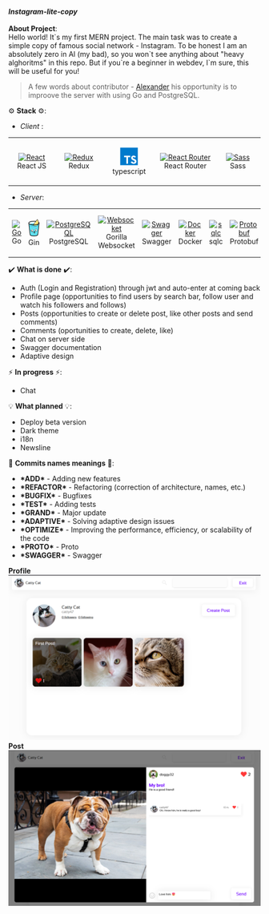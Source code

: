 **_Instagram-lite-copy_**
</br>
</br>
**About Project**: </br>
Hello world! It\`s my first MERN project. The main task was to create a simple copy of famous social network - Instagram. To be honest I am an absolutely zero in AI (my bad), so you won\`t see anything about "heavy alghoritms" in this repo. But if you\`re a beginner in webdev, I\`m sure, this will be useful for you!

> A few words about contributor - [Alexander](https://github.com/energy-spectrum) his opportunity is to improove the server with using Go and PostgreSQL.

:gear: **Stack** :gear::

- _Client_ :
<table width='100%'>
  <tr>
  <td align="center" width="110" height="90">
      <a href="#debabin-stack">
        <img src="https://brandlogos.net/wp-content/uploads/2020/09/react-logo.png" width="36" height="36" alt="React" />
      </a>
      <br>React JS
    </td>
 <td align="center" width="110" height="90">
      <a href="#debabin-stack" >
        <img src="https://cdn.worldvectorlogo.com/logos/redux.svg" width="36" height="36" alt="Redux" />
      </a>
      <br>Redux
    </td>
    <td align="center" width="110" height="90">
      <a href="#debabin-stack">
        <img src="https://raw.githubusercontent.com/devicons/devicon/1119b9f84c0290e0f0b38982099a2bd027a48bf1/icons/typescript/typescript-original.svg" width="36" height="36" alt="typescript" />
      </a>
      <br>typescript
    </td>
         <td align="center" width="150" height="90"> 
      <a href="#debabin-stack" >
        <img src="https://res.cloudinary.com/practicaldev/image/fetch/s--bvQtwOo5--/c_imagga_scale,f_auto,fl_progressive,h_500,q_auto,w_1000/https://reacttraining.com/images/blog/reach-react-router-future.png" width="72" height="36" alt="React Router" />
      </a>
      <br>React Router
    </td>
    <td align="center" width="110" height="90">
      <a href="#debabin-stack">
        <img src="https://brandeps.com/icon-download/S/Sass-icon-vector-04.svg" width="36" height="36" alt="Sass" />
      </a>
      <br>Sass
    </td>   
  </tr> 
</table>

- _Server_:
<table width='100%'>
<tr>
<td align="center" width="110" height="90">
<a href="#debabin-stack">
<img src="https://upload.wikimedia.org/wikipedia/commons/thumb/0/05/Go_Logo_Blue.svg/800px-Go_Logo_Blue.svg.png" width="50" height="20" alt="Go" />
</a>
<br>Go
</td>
<td align="center" width="110" height="90">
<a href="#debabin-stack">
<img src="https://raw.githubusercontent.com/gin-gonic/logo/master/color.png" width="25" height="35" alt="Gin" />
</a>
<br>Gin
</td>
<td align="center" width="110" height="90">
          <a href="#debabin-stack">
            <img src="https://upload.wikimedia.org/wikipedia/commons/thumb/2/29/Postgresql_elephant.svg/1200px-Postgresql_elephant.svg.png" width="36" height="36" alt="PostgreSQQL" />
          </a>
          <br>PostgreSQL
        </td> 
        </td>
  <td align="center" width="110" height="90">
          <a href="#debabin-stack">
            <img src="https://k6.io/blog/static/d79b227be33f899a745f974c69b7843a/3983d/websocket-cover.png" width="72" height="36" alt="Websocket" />
          </a>
          <br>Gorilla Websocket
        </td>
         <td align="center" width="110" height="90">
          <a href="#debabin-stack">
            <img src="https://upload.wikimedia.org/wikipedia/commons/a/ab/Swagger-logo.png" width="36" height="36" alt="Swagger" />
          </a>
          <br>Swagger
        </td>
        <td align="center" width="110" height="90">
          <a href="#debabin-stack">
            <img src="https://developers.redhat.com/sites/default/files/styles/article_feature/public/blog/2014/05/homepage-docker-logo.png?itok=zx0e-vcP" width="42" height="36" alt="Docker" />
          </a>
          <br>Docker
        </td>
        <td align="center" width="110" height="90">
          <a href="#debabin-stack">
            <img src="https://sqlc.dev/logo.png" width="72" height="36" alt="sqlc" />
          </a>
          <br>sqlc
        </td>
        <td align="center" width="110" height="90">
          <a href="#debabin-stack">
            <img src="https://blog.basyskom.com/wp-content/uploads/2020/04/protobuf_google_developer.png" width="52" height="36" alt="Protobuf" />
          </a>
          <br>Protobuf
        </td>
      </tr> 
    </table>

:heavy_check_mark: **What is done** :heavy_check_mark::

- Auth (Login and Registration) through jwt and auto-enter at coming back
- Profile page (opportunities to find users by search bar, follow user and watch his followers and follows)
- Posts (opportunities to create or delete post, like other posts and send comments)
- Comments (oportunities to create, delete, like)
- Chat on server side
- Swagger documentation
- Adaptive design

:zap: **In progress** :zap::

- Chat

:bulb: **What planned** :bulb::

- Deploy beta version
- Dark theme
- i18n
- Newsline

:blue_book: **Commits names meanings** :blue_book::

- **\*ADD\*** - Adding new features
- **\*REFACTOR\*** - Refactoring (correction of architecture, names, etc.)
- **\*BUGFIX\*** - Bugfixes
- **\*TEST\*** - Adding tests
- **\*GRAND\*** - Major update
- **\*ADAPTIVE\*** - Solving adaptive design issues
- **\*OPTIMIZE\*** - Improving the performance, efficiency, or scalability of the code
- **\*PROTO\*** - Proto
- **\*SWAGGER\*** - Swagger

**Profile**
![profile](./README_ASSETS/profile.png)
**Post**
![post](./README_ASSETS/post_.jpg)
